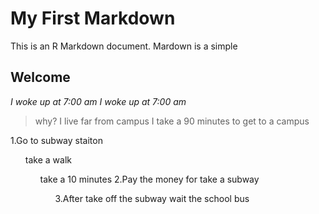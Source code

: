 # My First Markdown
This is an R Markdown document. Mardown is a simple 

## Welcome

*I woke up at 7:00 am*
_I woke up at 7:00 am_
>why? I live far from campus I take a 90 minutes to get to a campus

1.Go to subway staiton<ul>take a walk<ul>take a 10 minutes
2.Pay the money for take a subway
 <ul>3.After take off the subway wait the school bus
  
